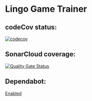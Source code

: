 # Lingo Game Trainer

## codeCov status:
[![codecov](https://codecov.io/gh/KevinGK93/Lingo-assignment/branch/main/graph/badge.svg?token=NNL6R5DUQV)](https://codecov.io/gh/KevinGK93/Lingo-assignment)
    
## SonarCloud coverage:
[![Quality Gate Status](https://sonarcloud.io/api/project_badges/measure?project=KevinGK93_Lingo-assignment&metric=alert_status)](https://sonarcloud.io/summary/new_code?id=KevinGK93_Lingo-assignment)

## Dependabot:
[Enabled](https://gyazo.com/3c90d490a2b6805819e4a0f1addf152c)


